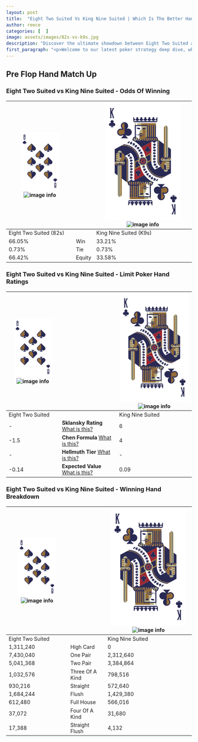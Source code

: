 ```yaml
---
layout: post
title:  "Eight Two Suited Vs King Nine Suited | Which Is The Better Hand In Poker? A Complete Guide"
author: reece
categories: [  ]
image: assets/images/82s-vs-k9s.jpg
description: "Discover the ultimate showdown between Eight Two Suited and King Nine Suited in poker! Uncover the odds, strategies, and scenarios where one hand triumphs over the other. Get ready to up your poker game with this thrilling analysis."
first_paragraph: "<p>Welcome to our latest poker strategy deep dive, where we're pitting two distinct hands against each other in a high-stakes showdown: Eight Two Suited vs King Nine Suited.</p><p>In the dynamic world of poker, every decision counts, and knowing which hand holds the upper hand is key to your success at the table.</p><p>In this article, we'll dissect these two hands, explore the scenarios where one dominates the other, and equip you with the knowledge to make strategic choices that can tip the odds in your favor.</p><p>Get ready to unravel the intriguing dynamics of these poker hands and elevate your game to new heights.</p>"
---
```




[comment]: # (sp0)

## Pre Flop Hand Match Up

<div class="table hand-ratings" markdown="1"> 



### Eight Two Suited vs King Nine Suited - Odds Of Winning


    
| ![image info](assets/images/hand1/8.png) ![image info](assets/images/hand1/2s.png) |  | ![image info](assets/images/hand2/K.png) ![image info](assets/images/hand2/9s.png) |
| -------- | -------- | -------- |
| Eight Two Suited (82s) |  | King Nine Suited (K9s) |
| 66.05% | Win | 33.21% |
| 0.73% | Tie | 0.73% |
| 66.42% | Equity | 33.58% |




[comment]: # (sp1)



### Eight Two Suited vs King Nine Suited - Limit Poker Hand Ratings


    
| ![image info](assets/images/hand1/8.png) ![image info](assets/images/hand1/2s.png) |  | ![image info](assets/images/hand2/K.png) ![image info](assets/images/hand2/9s.png) |
| -------- | -------- | -------- |
| Eight Two Suited |  | King Nine Suited |
| - | **Sklansky Rating** [What is this?](/sklansky-rating-explained) | 6 |
| -1.5 | **Chen Formula** [What is this?](/chen-formula-explained) | 4 |
| - | **Hellmuth Tier** [What is this?](/Hellmuth-tier-explained) | - |
| -0.14 | **Expected Value** [What is this?](/expected-value-explained) | 0.09 |




[comment]: # (sp2)



### Eight Two Suited vs King Nine Suited - Winning Hand Breakdown


    
| ![image info](assets/images/hand1/8.png) ![image info](assets/images/hand1/2s.png) |  | ![image info](assets/images/hand2/K.png) ![image info](assets/images/hand2/9s.png) |
| -------- | -------- | -------- |
| Eight Two Suited |  | King Nine Suited |
| 1,311,240 | High Card | 0 |
| 7,430,040 | One Pair | 2,312,640 |
| 5,041,368 | Two Pair | 3,384,864 |
| 1,032,576 | Three Of A Kind | 798,516 |
| 930,216 | Straight | 572,640 |
| 1,684,244 | Flush | 1,429,380 |
| 612,480 | Full House | 566,016 |
| 37,072 | Four Of A Kind | 31,680 |
| 17,388 | Straight Flush | 4,132 |




[comment]: # (sp3)



</div>

[comment]: # (sp4)



[comment]: # (sp5)

